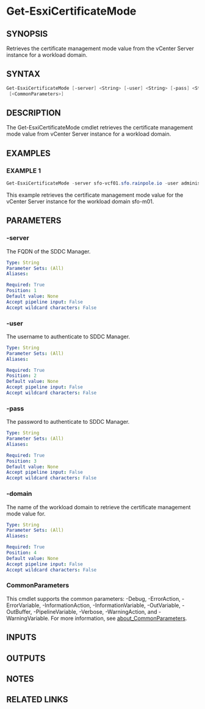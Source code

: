 # Get-EsxiCertificateMode

## SYNOPSIS

Retrieves the certificate management mode value from the vCenter Server instance for a workload domain.

## SYNTAX

```powershell
Get-EsxiCertificateMode [-server] <String> [-user] <String> [-pass] <String> [-domain] <String>
 [<CommonParameters>]
```

## DESCRIPTION

The Get-EsxiCertificateMode cmdlet retrieves the certificate management mode value from vCenter Server instance for a workload domain.

## EXAMPLES

### EXAMPLE 1

```powershell
Get-EsxiCertificateMode -server sfo-vcf01.sfo.rainpole.io -user administrator@vsphere.local -pass VMw@re1! -domain sfo-m01
```

This example retrieves the certificate management mode value for the vCenter Server instance for the workload domain sfo-m01.

## PARAMETERS

### -server

The FQDN of the SDDC Manager.

```yaml
Type: String
Parameter Sets: (All)
Aliases:

Required: True
Position: 1
Default value: None
Accept pipeline input: False
Accept wildcard characters: False
```

### -user

The username to authenticate to SDDC Manager.

```yaml
Type: String
Parameter Sets: (All)
Aliases:

Required: True
Position: 2
Default value: None
Accept pipeline input: False
Accept wildcard characters: False
```

### -pass

The password to authenticate to SDDC Manager.

```yaml
Type: String
Parameter Sets: (All)
Aliases:

Required: True
Position: 3
Default value: None
Accept pipeline input: False
Accept wildcard characters: False
```

### -domain

The name of the workload domain to retrieve the certificate management mode value for.

```yaml
Type: String
Parameter Sets: (All)
Aliases:

Required: True
Position: 4
Default value: None
Accept pipeline input: False
Accept wildcard characters: False
```

### CommonParameters

This cmdlet supports the common parameters: -Debug, -ErrorAction, -ErrorVariable, -InformationAction, -InformationVariable, -OutVariable, -OutBuffer, -PipelineVariable, -Verbose, -WarningAction, and -WarningVariable. For more information, see [about_CommonParameters](http://go.microsoft.com/fwlink/?LinkID=113216).

## INPUTS

## OUTPUTS

## NOTES

## RELATED LINKS
